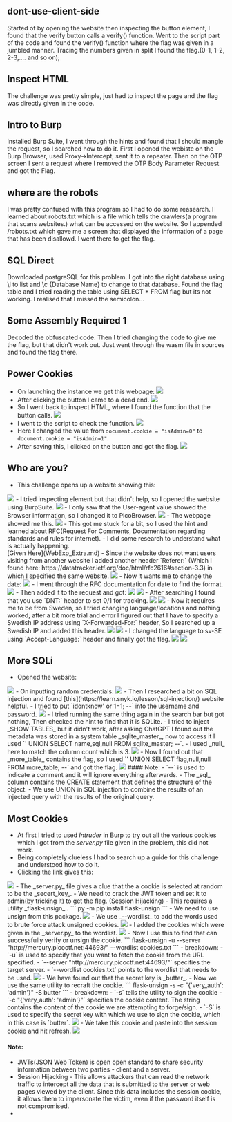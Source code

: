 ## dont-use-client-side
Started of by opening the website then inspecting the button element, I found that the verify button calls a verify() function.
Went to the script part of the code and found the verify() function where the flag was given in a jumbled manner.
Tracing the numbers given in split I found the flag.(0-1, 1-2, 2-3,.... and so on);

## Inspect HTML
The challenge was pretty simple, just had to inspect the page and the flag was directly given in the code.

## Intro to Burp
Installed Burp Suite, I went through the hints and found that I should mangle the request, so I searched how to do it.
First I opened the webiste on the Burp Browser, used Proxy->Intercept, sent it to a repeater.
Then on the OTP screen I sent a request where I removed the OTP Body Parameter Request and got the Flag.

## where are the robots
I was pretty confused with this program so I had to do some reasearch.
I learned about robots.txt which is a file which tells the crawlers(a program that scans websites.) what can be accessed on the website.
So I appended /robots.txt which gave me a screen that displayed the information of a page that has been disallowd. I went there to get the flag.

## SQL Direct
Downloaded postgreSQL for this problem.
I got into the right database using \l to list and \c {Database Name} to change to that database.
Found the flag table and I tried reading the table using SELECT * FROM flag but its not working.
I realised that I missed the semicolon...

## Some Assembly Required 1
Decoded the obfuscated code. Then I tried changing the code to give me the flag, but that didn't work out.
Just went through the wasm file in sources and found the flag there.

## Power Cookies
- On launching the instance we get this webpage:
  <img src="./images/PowerCookies1.png">
- After clicking the button I came to a dead end.
  <img src="./images/PowerCookies2.png">
- So I went back to inspect HTML, where I found the function that the button calls.
  <img src="./images/PowerCookies3.png">
- I went to the script to check the function.
  <img src="./images/PowerCookies4.png">
- Here I changed the value from `document.cookie = "isAdmin=0"` to `document.cookie = "isAdmin=1"`.
- After saving this, I clicked on the button and got the flag.
  <img src="./images/PowerCookies5.png">

## Who are you?
- This challenge opens up a website showing this:
<img src="./images/whoareyou1.png">
- I tried inspecting element but that didn't help, so I opened the website using BurpSuite.
<img src="./images/whoareyou2.png">
- I only saw that the User-agent value showed the Browser information, so I changed it to PicoBrowser.
<img src="./images/whoareyou3.png">
- The webpage showed me this.
<img src="./images/whoareyou4.png">
- This got me stuck for a bit, so I used the hint and learned about RFC(Request For Comments, Documentation regarding standards and rules for internet).
- I did some research to understand what is actually happening.<br> [Given Here](WebExp_Extra.md)
- Since the website does not want users visiting from another website I added another header `Referer:` (Which I found here: https://datatracker.ietf.org/doc/html/rfc2616#section-3.3) in which I specified the same website.
<img src="./images/whoareyou5.png">
- Now it wants me to change the date:
<img src="./images/whoareyou6.png">
- I went through the RFC documentation for date to find the format.
<img src="./images/whoareyou7.png">
- Then added it to the request and got:
<img src="./images/whoareyou8.png">
<img src="./images/whoareyou9.png">
- After searching I found that you use `DNT:` header to set 0/1 for tracking.
<img src="./images/whoareyou10.png">
<img src="./images/whoareyou11.png">
- Now it requires me to be from Sweden, so I tried changing language/locations and nothing worked, after a bit more trial and error I figured out that I have to specify a Swedish IP address using `X-Forwarded-For:` header, So I searched up a Swedish IP and added this header.
<img src="./images/whoareyou12.png">
<img src="./images/whoareyou13.png">
- I changed the language to sv-SE using `Accept-Language:` header and finally got the flag.
<img src="./images/whoareyou14.png">
<img src="./images/whoareyou15.png">

## More SQLi
- Opened the website:
<img src="./images/moresqli1.png">
- On inputting random credentials:
<img src="./images/moresqli2.png">  
- Then I researched a bit on SQL injection and found [this](https://learn.snyk.io/lesson/sql-injection/) website helpful.
- I tried to put `idontknow' or 1=1; --` into the username and password.
<img src="./images/moresqli3.png">
- I tried running the same thing again in the search bar but got nothing, Then checked the hint to find that it is SQLite.
- I tried to inject _SHOW TABLES_ but it didn't work, after asking ChatGPT I found out the metadata was stored in a system table _sqlite_master_, now to access it I used `' UNION SELECT name,sql,null FROM sqlite_master; --`.
- I used _null_ here to match the column count which is 3.
<img src="./images/moresqli4.png">
- Now I found out that _more_table_ contains the flag, so I used `' UNION SELECT flag,null,null FROM more_table; --` and got the flag.
<img src="./images/moresqli5.png">
#### Note:
- `--` is used to indicate a comment and it will ignore everything afterwards.
- The _sql_ column contains the CREATE statement that defines the structure of the object.
- We use UNION in SQL injection to combine the results of an injected query with the results of the original query.

## Most Cookies
- At first I tried to used _Intruder_ in Burp to try out all the various cookies which I got from the _server.py_ file given in the problem, this did not work.
- Being completely clueless I had to search up a guide for this challenge and understood how to do it.
- Clicking the link gives this:
<img src="./images/mostcookies1.png">
- The _server.py_ file gives a clue that the a cookie is selected at random to be the _secert_key_.
- We need to crack the JWT token and set it to admin(by tricking it) to get the flag. (Session Hijacking)
- This requires a utility _flask-unsign_ .
```
py -m pip install flask-unsign
```
- We need to use unsign from this package.
<img src="./images/mostcookies2.png">
- We use _--wordlist_ to add the words used to brute force attack unsigned cookies.
<img src="./images/mostcookies3.png">
- I added the cookies which were given in the _server.py_ to the wordlist.
<img src="./images/mostcookies4.png">
- Now I use this to find that can successfully verify or unsign the cookie.
```
 flask-unsign -u --server "http://mercury.picoctf.net:44693/" --wordlist cookies.txt
```
- breakdown:
  - `-u` is used to specify that you want to fetch the cookie from the URL specified.
  - `--server "http://mercury.picoctf.net:44693/"` specifies the target server.
  - `--wordlist cookies.txt` points to the wordlist that needs to be used.
<img src="./images/mostcookies5.png">
- We have found out that the secret key is _butter_.
- Now we use the same utility to recraft the cookie.
```
flask-unsign -s -c "{'very_auth': 'admin'}" -S butter
```
- breakdown:
  - `-s` tells the utility to sign the cookie
  - `-c "{'very_auth': 'admin'}"` specifies the cookie content. The string contains the content of the cookie we are attempting to forge/sign.
  - `-S` is used to specify the secret key with which we use to sign the cookie, which in this case is `butter`.
<img src="./images/mostcookies6.png">
- We take this cookie and paste into the session cookie and hit refresh.
<img src="./images/mostcookies7.png">

#### Note:
- JWTs(JSON Web Token) is open open standard to share security information between two parties - client and a server.
- Session Hijacking - This allows attackers that can read the network traffic to intercept all the data that is submitted to the server or web pages viewed by the client. Since this data includes the session cookie, it allows them to impersonate the victim, even if the password itself is not compromised.
- 













